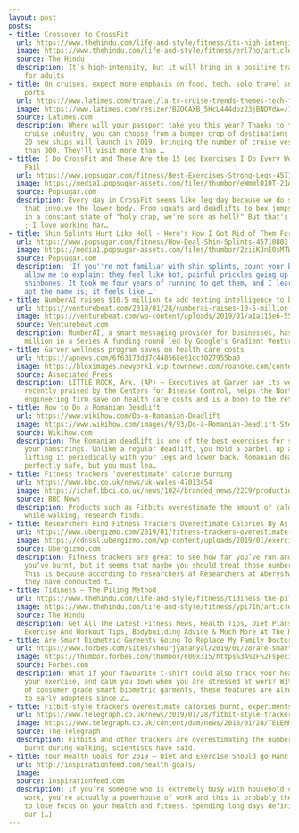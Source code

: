 ```yaml
---
layout: post
posts:
- title: Crossover to CrossFit
  url: https://www.thehindu.com/life-and-style/fitness/its-high-intensity-but-it-will-bring-in-a-positive-transformation-for-adults/article26110160.ece
  image: https://www.thehindu.com/life-and-style/fitness/erl7no/article26110159.ece/ALTERNATES/LANDSCAPE_615/Hindu
  source: The Hindu
  description: It’s high-intensity, but it will bring in a positive transformation
    for adults
- title: On cruises, expect more emphasis on food, tech, solo travel and far-flung
    ports
  url: https://www.latimes.com/travel/la-tr-cruise-trends-themes-tech-food-friends-20190127-story.html
  image: https://www.latimes.com/resizer/BZOCAXB_5HcL444dpz23jBNDVdA=/1200x0/arc-anglerfish-arc2-prod-tronc.s3.amazonaws.com/public/GCBHVLGBERFC3LAKKX6LDZAVVU.jpg
  source: Latimes.com
  description: Where will your passport take you this year? Thanks to the booming
    cruise industry, you can choose from a bumper crop of destinations. More than
    20 new ships will launch in 2019, bringing the number of cruise vessels to more
    than 300. They'll visit more than …
- title: I Do CrossFit and These Are the 15 Leg Exercises I Do Every Week, Without
    Fail
  url: https://www.popsugar.com/fitness/Best-Exercises-Strong-Legs-45711638
  image: https://media1.popsugar-assets.com/files/thumbor/eWmmlO10T-2IAi1a-Lobt_bxKMw/fit-in/1200x630/filters:format_auto-!!-:strip_icc-!!-:fill-!white!-/2019/01/24/089/n/1922729/d212da755c4a619e4e52d6.25031808_.jpg
  source: Popsugar.com
  description: Every day in CrossFit seems like leg day because we do so many exercises
    that involve the lower body. From squats and deadlifts to box jumps, my legs are
    in a constant state of "holy crap, we're sore as hell!" But that's why I do CrossFit
    ; I love working har…
- title: Shin Splints Hurt Like Hell - Here's How I Got Rid of Them For Good
  url: https://www.popsugar.com/fitness/How-Deal-Shin-Splints-45710803
  image: https://media1.popsugar-assets.com/files/thumbor/2ziiK3nE0sMTWXHBekKhu0DVFGw/fit-in/1200x630/filters:format_auto-!!-:strip_icc-!!-:fill-!white!-/2019/01/24/083/n/1922729/d4f389d65c4a5f92214ee3.49844137_.jpg
  source: Popsugar.com
  description: 'If you''re not familiar with shin splints, count your blessings and
    allow me to explain: they feel like hot, painful prickles going up and down your
    shinbones. It took me four years of running to get them, and I learned just how
    apt the name is; it feels like …'
- title: NumberAI raises $10.5 million to add texting intelligence to business landlines
  url: https://venturebeat.com/2019/01/28/numberai-raises-10-5-million-to-add-texting-intelligence-to-business-landlines/
  image: https://venturebeat.com/wp-content/uploads/2019/01/a1a115e6-55bc-4fc1-9b47-9b3fa4d18d38.png?w=1200&strip=all
  source: Venturebeat.com
  description: NumberAI, a smart messaging provider for businesses, has raised $10.5
    million in a Series A funding round led by Google's Gradient Ventures and others.
- title: Garver wellness program saves on health care costs
  url: https://apnews.com/6f63173dd7c448568e91dcf027955ba0
  image: https://bloximages.newyork1.vip.townnews.com/roanoke.com/content/tncms/custom/image/00f1ee32-f2d0-11e6-9926-f7249dbfe53a.jpg
  source: Associated Press
  description: LITTLE ROCK, Ark. (AP) — Executives at Garver say its wellness program,
    recently praised by the Centers for Disease Control, helps the North Little Rock
    engineering firm save on health care costs and is a boon to the retention, recruitment…
- title: How to Do a Romanian Deadlift
  url: https://www.wikihow.com/Do-a-Romanian-Deadlift
  image: https://www.wikihow.com/images/9/93/Do-a-Romanian-Deadlift-Step-10.jpg
  source: Wikihow.com
  description: The Romanian deadlift is one of the best exercises for strengthening
    your hamstrings. Unlike a regular deadlift, you hold a barbell up at all times,
    lifting it periodically with your legs and lower back. Romanian deadlifts are
    perfectly safe, but you must lea…
- title: Fitness trackers 'overestimate' calorie burning
  url: https://www.bbc.co.uk/news/uk-wales-47013454
  image: https://ichef.bbci.co.uk/news/1024/branded_news/22C9/production/_105350980_fitnesstrackerstest2.jpg
  source: BBC News
  description: Products such as Fitbits overestimate the amount of calories burned
    while walking, research finds.
- title: Researchers Find Fitness Trackers Overestimate Calories By As Much As 50%
  url: https://www.ubergizmo.com/2019/01/fitness-trackers-overestimate-calories-50-percent/
  image: https://cdnssl.ubergizmo.com/wp-content/uploads/2019/01/exercise.jpg
  source: Ubergizmo.com
  description: Fitness trackers are great to see how far you’ve run and how many calories
    you’ve burnt, but it seems that maybe you should treat those numbers as gospel.
    This is because according to researchers at Researchers at Aberystwyth University,
    they have conducted t…
- title: Tidiness – The Piling Method
  url: https://www.thehindu.com/life-and-style/fitness/tidiness-the-piling-method/article26109787.ece
  image: https://www.thehindu.com/life-and-style/fitness/ypi71h/article26109786.ece/ALTERNATES/LANDSCAPE_615/mphealth-50
  source: The Hindu
  description: Get All The Latest Fitness News, Health Tips, Diet Plans, Articles,
    Exercise And Workout Tips, Bodybuilding Advice & Much More At The Hindu
- title: Are Smart Biometric Garments Going To Replace My Family Doctor?
  url: https://www.forbes.com/sites/shourjyasanyal/2019/01/28/are-smart-biometric-garments-going-to-replace-my-family-doctor/
  image: https://thumbor.forbes.com/thumbor/600x315/https%3A%2F%2Fspecials-images.forbesimg.com%2Fdam%2Fimageserve%2F39670293%2F960x0.jpg%3Ffit%3Dscale
  source: Forbes.com
  description: What if your favourite t-shirt could also track your heart rate, monitor
    your exercise, and calm you down when you are stressed at work? With the advent
    of consumer grade smart biometric garments, these features are already available
    to early adopters since 2…
- title: Fitbit-style trackers overestimate calories burnt, experiments find
  url: https://www.telegraph.co.uk/news/2019/01/28/fitbit-style-trackers-overestimate-calories-burnt-experiments/
  image: https://www.telegraph.co.uk/content/dam/news/2018/01/28/TELEMMGLPICT000151633147-xlarge_trans_NvBQzQNjv4BqpVlberWd9EgFPZtcLiMQfyf2A9a6I9YchsjMeADBa08.jpeg
  source: The Telegraph
  description: Fitbits and other trackers are overestimating the number of calories
    burnt during walking, scientists have said.
- title: Your Health Goals for 2019 – Diet and Exercise Should go Hand in Hand
  url: http://inspirationfeed.com/health-goals/
  image: 
  source: Inspirationfeed.com
  description: If you’re someone who is extremely busy with household chores and office
    work, you’re actually a powerhouse of work and this is probably the biggest excuse
    to lose focus on your health and fitness. Spending long days definitely hampers
    our […]
---
```


